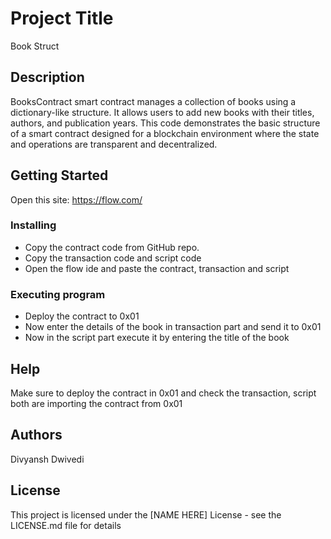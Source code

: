 # Project Title

Book Struct

## Description

BooksContract smart contract manages a collection of books using a dictionary-like structure. It allows users to add new books with their titles, authors, and publication years. This code demonstrates the basic structure of a smart contract designed for a blockchain environment where the state and operations are transparent and decentralized.

## Getting Started

Open this site: https://flow.com/

### Installing

* Copy the contract code from GitHub repo.
* Copy the transaction code and script code
* Open the flow ide and paste the contract, transaction and script

### Executing program

* Deploy the contract to 0x01
* Now enter the details of the book in transaction part and send it to 0x01
* Now in the script part execute it by entering the title of the book

## Help

Make sure to deploy the contract in 0x01 and check the transaction, script both are importing the contract from 0x01 

## Authors

Divyansh Dwivedi

## License

This project is licensed under the [NAME HERE] License - see the LICENSE.md file for details

